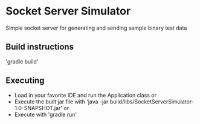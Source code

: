 # Socket Server Simulator

Simple socket server for generating and sending sample binary test data

## Build instructions

'gradle build'

## Executing

* Load in your favorite IDE and run the Application class or
* Execute the built jar file with 'java -jar build/libs/SocketServerSimulator-1.0-SNAPSHOT.jar' or
* Execute with 'gradle run'